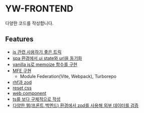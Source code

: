 # YW-FRONTEND

다양한 코드를 작성합니다.

## Features

- [js 관련 사용하기 좋은 트릭](./advancedTricks/README.md)
- [spa 환경에서 ui state와 url을 동기화](./managing-ui-state-through-url/README.md)
- [vanilla js로 memoize 함수를 구현](./memoizeWithCache/README.md)
- [MFE 구현](./microFrontend/README.md)
  - Module Federation(Vite, Webpack), Turborepo
- [rhf과 zod](./react-hook-form-with-zod/README.md)
- [reset css](./reset-css/README.md)
- [web component](./webComponents/README.md)
- [ts를 보다 구체적으로 작성](./writingTypesMoreSpecifically/README.md)
- [다양한 웹(프론트,백엔드) 환경에서 zod를 사용해 외부 데이터를 검증](./zod-with-nextjs/README.md)
